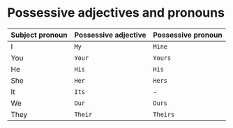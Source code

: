 # Possessive adjectives and pronouns
|Subject pronoun|Possessive adjective|Possessive pronoun|
|:--------------|:-------------------|:-----------------|
|I|`My`|`Mine`|
|You|`Your`|`Yours`|
|He|`His`|`His`|
|She|`Her`|`Hers`|
|It|`Its`|-|
|We|`Our`|`Ours`|
|They|`Their`|`Theirs`|